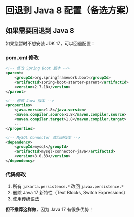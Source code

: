 # 回退到 Java 8 配置（备选方案）

## 如果需要回退到 Java 8

如果您暂时不想安装 JDK 17，可以回退配置：

### pom.xml 修改

```xml
<!-- 修改 Spring Boot 版本 -->
<parent>
    <groupId>org.springframework.boot</groupId>
    <artifactId>spring-boot-starter-parent</artifactId>
    <version>2.7.18</version>
</parent>

<!-- 修改 Java 版本 -->
<properties>
    <java.version>1.8</java.version>
    <maven.compiler.source>1.8</maven.compiler.source>
    <maven.compiler.target>1.8</maven.compiler.target>
    ...
</properties>

<!-- MySQL Connector 改回旧版本 -->
<dependency>
    <groupId>mysql</groupId>
    <artifactId>mysql-connector-java</artifactId>
    <version>8.0.33</version>
</dependency>
```

### 代码修改

1. 所有 `jakarta.persistence.*` 改回 `javax.persistence.*`
2. 删除 Java 17 新特性（Text Blocks, Switch Expressions）
3. 使用传统语法

**但不推荐这样做**，因为 Java 17 有很多优势！


